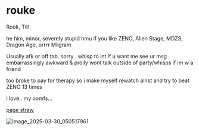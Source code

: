 # rouke
Rook, Till

he him, minor, severely stupid
hmu if you like ZENO, Alien Stage, MDZS, Dragon Age, orrrr Milgram

Usually afk or off tab. sorry . whisp to int if u want me see ur msg
embarrassingly awkward & prolly wont talk outside of party/whisps if im w a friend

too broke to pay for therapy so i make myself rewatch alnst and try to beat ZENO 13 times

i love.. my oomfs...

[page straw](https://zenorook.straw.page)

![image_2025-03-30_050517961](https://github.com/user-attachments/assets/fb66f091-650f-462a-b6f7-8fa1aafa106b)
